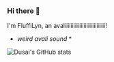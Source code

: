 ### Hi there 👋
I'm FluffiLyn, an avaliiiiiiiiiiiiiiiiiiiiiiiiiiii!

* *weird avali sound* *



![Dusai's GitHub stats](https://github-readme-stats.vercel.app/api?FluffiLyn=stacklens)
